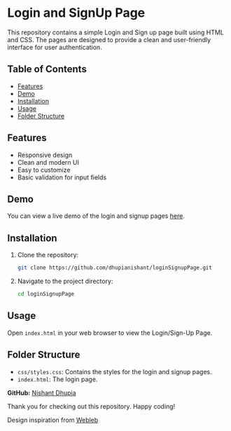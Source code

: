 # Login and SignUp Page

This repository contains a simple Login and Sign up page built using HTML and CSS. The pages are designed to provide a clean and user-friendly interface for user authentication.

## Table of Contents

- [Features](#features)
- [Demo](#demo)
- [Installation](#installation)
- [Usage](#usage)
- [Folder Structure](#folder-structure)

## Features

- Responsive design
- Clean and modern UI
- Easy to customize
- Basic validation for input fields

## Demo

You can view a live demo of the login and signup pages [here](https://dhupianishant.github.io/loginSignupPage/).

## Installation

1. Clone the repository:
    ```bash
    git clone https://github.com/dhupianishant/loginSignupPage.git
    ```

2. Navigate to the project directory:
    ```bash
    cd loginSignupPage
    ```

## Usage

Open `index.html` in your web browser to view the Login/Sign-Up Page.

## Folder Structure

- `css/styles.css`: Contains the styles for the login and signup pages.
- `index.html`: The login page.

**GitHub:** [Nishant Dhupia](https://github.com/dhupianishant)

Thank you for checking out this repository. Happy coding!

Design inspiration from [Webleb](https://www.web-leb.com/)


